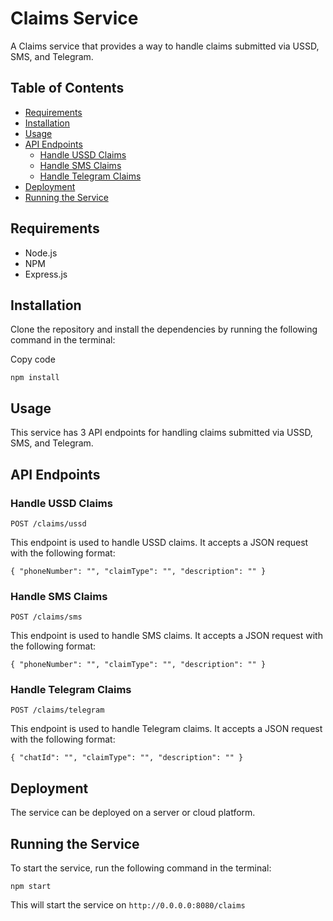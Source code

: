 Claims Service
==============

A Claims service that provides a way to handle claims submitted via USSD, SMS, and Telegram.

Table of Contents
-----------------

-   [Requirements](https://chat.openai.com/chat#Requirements)
-   [Installation](https://chat.openai.com/chat#Installation)
-   [Usage](https://chat.openai.com/chat#Usage)
-   [API Endpoints](https://chat.openai.com/chat#API-Endpoints)
    -   [Handle USSD Claims](https://chat.openai.com/chat#Handle-USSD-Claims)
    -   [Handle SMS Claims](https://chat.openai.com/chat#Handle-SMS-Claims)
    -   [Handle Telegram Claims](https://chat.openai.com/chat#Handle-Telegram-Claims)
-   [Deployment](https://chat.openai.com/chat#Deployment)
-   [Running the Service](https://chat.openai.com/chat#Running-the-Service)

Requirements
------------

-   Node.js
-   NPM
-   Express.js

Installation
------------

Clone the repository and install the dependencies by running the following command in the terminal:

Copy code

`npm install`

Usage
-----

This service has 3 API endpoints for handling claims submitted via USSD, SMS, and Telegram.

API Endpoints
-------------

### Handle USSD Claims

`POST /claims/ussd`

This endpoint is used to handle USSD claims. It accepts a JSON request with the following format:


`{
    "phoneNumber": "",
    "claimType": "",
    "description": ""
}`

### Handle SMS Claims

`POST /claims/sms`

This endpoint is used to handle SMS claims. It accepts a JSON request with the following format:


`{
    "phoneNumber": "",
    "claimType": "",
    "description": ""
}`

### Handle Telegram Claims

`POST /claims/telegram`

This endpoint is used to handle Telegram claims. It accepts a JSON request with the following format:


`{
    "chatId": "",
    "claimType": "",
    "description": ""
}`

Deployment
----------

The service can be deployed on a server or cloud platform.

Running the Service
-------------------

To start the service, run the following command in the terminal:


`npm start`

This will start the service on `http://0.0.0.0:8080/claims`